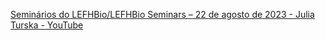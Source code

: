 [Seminários do LEFHBio/LEFHBio Seminars – 22 de agosto de 2023 - Julia Turska - YouTube](https://www.youtube.com/watch?v=QFucXS6BUB4)